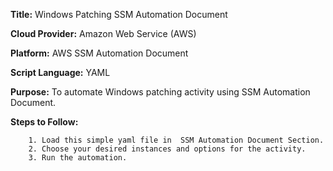 **Title:** Windows Patching SSM Automation Document

**Cloud Provider:** Amazon Web Service (AWS)

**Platform:** AWS SSM Automation Document

**Script Language:** YAML

**Purpose:** To automate Windows patching activity using SSM Automation Document.

**Steps to Follow:**

        1. Load this simple yaml file in  SSM Automation Document Section.
        2. Choose your desired instances and options for the activity.
        3. Run the automation.   
      
